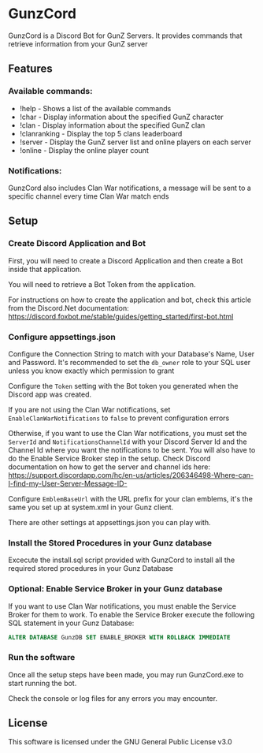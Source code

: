 # GunzCord
GunzCord is a Discord Bot for GunZ Servers.
It provides commands that retrieve information from your GunZ server

## Features
### Available commands:
- !help - Shows a list of the available commands
- !char <name> - Display information about the specified GunZ character
- !clan <name> - Display information about the specified GunZ clan
- !clanranking - Display the top 5 clans leaderboard
- !server - Display the GunZ server list and online players on each server
- !online - Display the online player count
  
### Notifications:
GunzCord also includes Clan War notifications, a message will be sent to a specific channel every time Clan War match ends

## Setup
### Create Discord Application and Bot
First, you will need to create a Discord Application and then create a Bot inside that application. 

You will need to retrieve a Bot Token from the application.

For instructions on how to create the application and bot, check this article from the Discord.Net documentation:
https://discord.foxbot.me/stable/guides/getting_started/first-bot.html

### Configure appsettings.json
Configure the Connection String to match with your Database's Name, User and Password.
It's recommended to set the `db_owner` role to your SQL user unless you know exactly which permission to grant

Configure the `Token` setting with the Bot token you generated when the Discord app was created.

If you are not using the Clan War notifications, set `EnableClanWarNotifications` to `false` to prevent configuration errors

Otherwise, if you want to use the Clan War notifications, you must set the `ServerId` and `NotificationsChannelId` with your Discord Server Id and the Channel Id where you want the notifications to be sent. You will also have to do the Enable Service Broker step in the setup.
Check Discord documentation on how to get the server and channel ids here: https://support.discordapp.com/hc/en-us/articles/206346498-Where-can-I-find-my-User-Server-Message-ID-

Configure `EmblemBaseUrl` with the URL prefix for your clan emblems, it's the same you set up at system.xml in your Gunz client.

There are other settings at appsettings.json you can play with.

### Install the Stored Procedures in your Gunz database
Excecute the install.sql script provided with GunzCord to install all the required stored procedures in your Gunz Database

### Optional: Enable Service Broker in your Gunz database
If you want to use Clan War notifications, you must enable the Service Broker for them to work.
To enable the Service Broker execute the following SQL statement in your Gunz Database:

```SQL
ALTER DATABASE GunzDB SET ENABLE_BROKER WITH ROLLBACK IMMEDIATE
```

### Run the software
Once all the setup steps have been made, you may run GunzCord.exe to start running the bot.

Check the console or log files for any errors you may encounter.
## License
This software is licensed under the GNU General Public License v3.0
